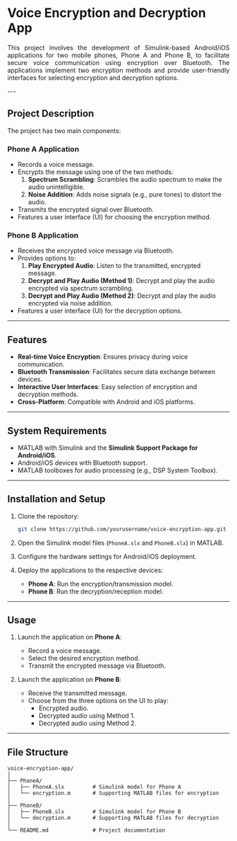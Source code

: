 # Voice Encryption and Decryption App
<p align="justify"> 
This project involves the development of Simulink-based Android/iOS applications for two mobile phones, Phone A and Phone B, to facilitate secure voice communication using encryption over Bluetooth. The applications implement two encryption methods and provide user-friendly interfaces for selecting encryption and decryption options.
</p>
---

## Project Description

The project has two main components:

### Phone A Application

- Records a voice message.
- Encrypts the message using one of the two methods:
  1. **Spectrum Scrambling**: Scrambles the audio spectrum to make the audio unintelligible.
  2. **Noise Addition**: Adds noise signals (e.g., pure tones) to distort the audio.
- Transmits the encrypted signal over Bluetooth.
- Features a user interface (UI) for choosing the encryption method.

### Phone B Application

- Receives the encrypted voice message via Bluetooth.
- Provides options to:
  1. **Play Encrypted Audio**: Listen to the transmitted, encrypted message.
  2. **Decrypt and Play Audio (Method 1)**: Decrypt and play the audio encrypted via spectrum scrambling.
  3. **Decrypt and Play Audio (Method 2)**: Decrypt and play the audio encrypted via noise addition.
- Features a user interface (UI) for the decryption options.

---

## Features

- **Real-time Voice Encryption**: Ensures privacy during voice communication.
- **Bluetooth Transmission**: Facilitates secure data exchange between devices.
- **Interactive User Interfaces**: Easy selection of encryption and decryption methods.
- **Cross-Platform**: Compatible with Android and iOS platforms.

---

## System Requirements

- MATLAB with Simulink and the **Simulink Support Package for Android/iOS**.
- Android/iOS devices with Bluetooth support.
- MATLAB toolboxes for audio processing (e.g., DSP System Toolbox).

---

## Installation and Setup

1. Clone the repository:

   ```bash
   git clone https://github.com/yourusername/voice-encryption-app.git
   ```
2. Open the Simulink model files (`PhoneA.slx` and `PhoneB.slx`) in MATLAB.  
3. Configure the hardware settings for Android/iOS deployment.  
4. Deploy the applications to the respective devices:  
   - **Phone A**: Run the encryption/transmission model.  
   - **Phone B**: Run the decryption/reception model.  

---

## Usage

1. Launch the application on **Phone A**:  
   - Record a voice message.  
   - Select the desired encryption method.  
   - Transmit the encrypted message via Bluetooth.  

2. Launch the application on **Phone B**:  
   - Receive the transmitted message.  
   - Choose from the three options on the UI to play:  
     - Encrypted audio.  
     - Decrypted audio using Method 1.  
     - Decrypted audio using Method 2.  

---

## File Structure

```plaintext
voice-encryption-app/
│
├── PhoneA/
│   ├── PhoneA.slx         # Simulink model for Phone A
│   └── encryption.m       # Supporting MATLAB files for encryption
│
├── PhoneB/
│   ├── PhoneB.slx         # Simulink model for Phone B
│   └── decryption.m       # Supporting MATLAB files for decryption
│
└── README.md              # Project documentation
